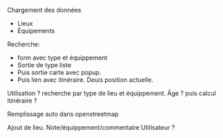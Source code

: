 Chargement des données
   - Lieux
   - Équipements


Recherche:
   - form avec type et équippement
   - Sortie de type liste
   - Puis sortie carte avec popup.
   - Puis lien avec itinéraire. Deuis position actuelle.
   


Utilisation ?
  recherche par type de lieu et équippement. Âge ?
  puis calcul itinéraire ?

Remplissage auto dans openstreetmap

Ajout de lieu. Note/équippement/commentaire
Utilisateur ?